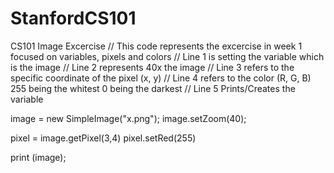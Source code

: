 # StanfordCS101
CS101 Image Excercise
// This code represents the excercise in week 1 focused on variables, pixels and colors
// Line 1 is setting the variable which is the image
// Line 2 represents 40x the image
// Line 3 refers to the specific coordinate of the pixel (x, y)
// Line 4 refers to the color (R, G, B) 255 being the whitest 0 being the darkest
// Line 5 Prints/Creates the variable

image = new SimpleImage("x.png"); 
image.setZoom(40);

pixel = image.getPixel(3,4)
pixel.setRed(255)

print (image);
